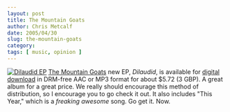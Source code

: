 ```yaml
---
layout: post
title: The Mountain Goats
author: Chris Metcalf
date: 2005/04/30
slug: the-mountain-goats
category: 
tags: [ music, opinion ]
---
```


<a href="http://mountain-goats.com"><img class="floatleft" src='/uploads/dilaudid.jpg' alt='Dilaudid EP' /></a> <a href="http://mountain-goats.com/">The Mountain Goats</a> new EP, <em>Dilaudid</em>, is available for <a href="http://www.4ad.com/frameset.html?/news/&0">digital download</a> in DRM-free AAC or MP3 format for about $5.72 (3 GBP).
A great album for a great price. We really should encourage this method of distribution, so I encourage you to go check it out.
It also includes "This Year," which is a <em>freaking awesome</em> song. Go get it. Now.
